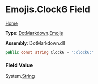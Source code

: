 # Emojis\.Clock6 Field

[Home](../../../README.md)

**Type**: [DotMarkdown](../../README.md)\.[Emojis](../README.md)

**Assembly**: DotMarkdown\.dll

```csharp
public const string Clock6 = ":clock6:"
```

### Field Value

System\.[String](https://docs.microsoft.com/en-us/dotnet/api/system.string)